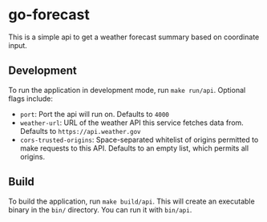 # go-forecast

This is a simple api to get a weather forecast summary based on coordinate input.

## Development

To run the application in development mode, run `make run/api`. Optional flags include:

 - `port`: Port the api will run on. Defaults to `4000`
 - `weather-url`: URL of the weather API this service fetches data from. Defaults to `https://api.weather.gov`
 - `cors-trusted-origins`: Space-separated whitelist of origins permitted to make requests to this API. Defaults to an empty list, which permits all origins.

## Build

To build the application, run `make build/api`. This will create an executable binary in the `bin/` directory. You can run it with `bin/api`.